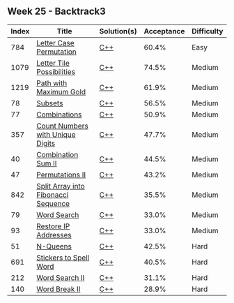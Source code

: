 ## Week 25 - Backtrack3
Index|Title|Solution(s)|Acceptance|Difficulty
-|-|-|-|-
784|[Letter Case Permutation](https://leetcode.com/problems/letter-case-permutation)|[C++](./784.letter-case-permutation.cpp)|60.4%|Easy
1079|[Letter Tile Possibilities](https://leetcode.com/problems/letter-tile-possibilities)|[C++](./1079.letter-tile-possibilities.cpp)|74.5%|Medium
1219|[Path with Maximum Gold](https://leetcode.com/problems/path-with-maximum-gold)|[C++](./1219.path-with-maximum-gold.cpp)|61.9%|Medium
78|[Subsets](https://leetcode.com/problems/subsets)|[C++](./78.subsets.cpp)|56.5%|Medium
77|[Combinations](https://leetcode.com/problems/combinations)|[C++](./77.combinations.cpp)|50.9%|Medium
357|[Count Numbers with Unique Digits](https://leetcode.com/problems/count-numbers-with-unique-digits)|[C++](./357.count-numbers-with-unique-digits.cpp)|47.7%|Medium
40|[Combination Sum II](https://leetcode.com/problems/combination-sum-ii)|[C++](./40.combination-sum-ii.cpp)|44.5%|Medium
47|[Permutations II](https://leetcode.com/problems/permutations-ii)|[C++](./47.permutations-ii.cpp)|43.2%|Medium
842|[Split Array into Fibonacci Sequence](https://leetcode.com/problems/split-array-into-fibonacci-sequence)|[C++](./842.split-array-into-fibonacci-sequence.cpp)|35.5%|Medium
79|[Word Search](https://leetcode.com/problems/word-search)|[C++](./79.word-search.cpp)|33.0%|Medium
93|[Restore IP Addresses](https://leetcode.com/problems/restore-ip-addresses)|[C++](./93.restore-ip-addresses.cpp)|33.0%|Medium
51|[N-Queens](https://leetcode.com/problems/n-queens)|[C++](./51.n-queens.cpp)|42.5%|Hard
691|[Stickers to Spell Word](https://leetcode.com/problems/stickers-to-spell-word)|[C++](./691.stickers-to-spell-word.cpp)|40.5%|Hard
212|[Word Search II](https://leetcode.com/problems/word-search-ii)|[C++](./212.word-search-ii.cpp)|31.1%|Hard
140|[Word Break II](https://leetcode.com/problems/word-break-ii)|[C++](./140.word-break-ii.cpp)|28.9%|Hard
